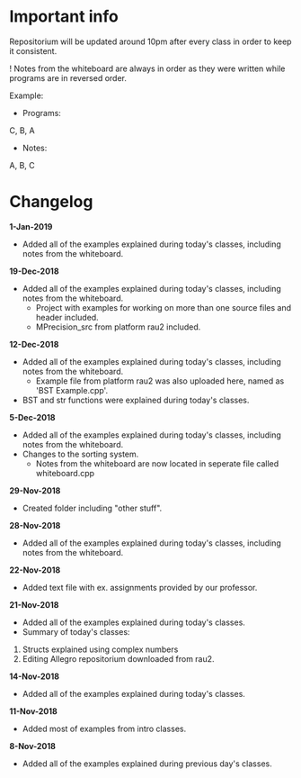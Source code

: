 # Important info
Repositorium will be updated around 10pm after every class in order to keep it consistent.

! Notes from the whiteboard are always in order as they were written while programs are in reversed order.

Example:
- Programs:

C, B, A

- Notes:

A, B, C

# Changelog

**1-Jan-2019**
- Added all of the examples explained during today's classes, including notes from the whiteboard.

**19-Dec-2018**
- Added all of the examples explained during today's classes, including notes from the whiteboard.
  - Project with examples for working on more than one source files and header included.
  - MPrecision_src from platform rau2 included.
  
**12-Dec-2018**
- Added all of the examples explained during today's classes, including notes from the whiteboard.
  - Example file from platform rau2 was also uploaded here, named as 'BST Example.cpp'.
- BST and str functions were explained during today's classes.

**5-Dec-2018**
- Added all of the examples explained during today's classes, including notes from the whiteboard.
- Changes to the sorting system. 
  - Notes from the whiteboard are now located in seperate file called whiteboard.cpp

**29-Nov-2018**
- Created folder including "other stuff".

**28-Nov-2018**
- Added all of the examples explained during today's classes, including notes from the whiteboard.

**22-Nov-2018**
- Added text file with ex. assignments provided by our professor.

**21-Nov-2018**
- Added all of the examples explained during today's classes.
- Summary of today's classes: 
1. Structs explained using complex numbers
2. Editing Allegro repositorium downloaded from rau2.

**14-Nov-2018**
- Added all of the examples explained during today's classes.

**11-Nov-2018**
- Added most of examples from intro classes.

**8-Nov-2018**
- Added all of the examples explained during previous day's classes.
